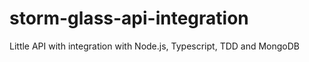 # storm-glass-api-integration
Little API with integration with Node.js, Typescript, TDD and MongoDB
